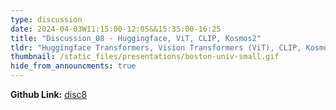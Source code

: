 ```yaml
---
type: discussion
date: 2024-04-03W11:15:00-12:05&&15:35:00-16:25
title: "Discussion_08 - Huggingface, ViT, CLIP, Kosmos2"
tldr: "Huggingface Transformers, Vision Transformers (ViT), CLIP, Kosmos2."
thumbnail: /static_files/presentations/boston-univ-small.gif
hide_from_announcments: true
---
```


**Github Link:** [disc8](https://github.com/DL4DS/sp2024_notebooks/tree/main/discussion/disc8)